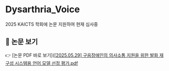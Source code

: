 # Dysarthria_Voice


2025 KAICTS 학회에 논문 지원하여 현재 심사중



## 📄 논문 보기
👉 [논문 PDF 바로 보기]([[2025.05.29] 구음장애인의 의사소통 지원을 위한 발화 재구성 시스템용 언어 모델 선정 평가.pdf](https://github.com/user-attachments/files/20613717/2025.05.29.pdf)
